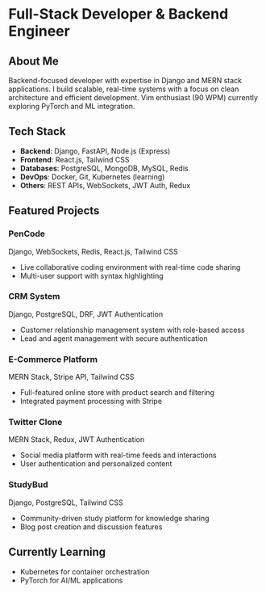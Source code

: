# Full-Stack Developer & Backend Engineer

## About Me
Backend-focused developer with expertise in Django and MERN stack applications. I build scalable, real-time systems with a focus on clean architecture and efficient development. Vim enthusiast (90 WPM) currently exploring PyTorch and ML integration.

## Tech Stack
- **Backend**: Django, FastAPI, Node.js (Express)
- **Frontend**: React.js, Tailwind CSS
- **Databases**: PostgreSQL, MongoDB, MySQL, Redis
- **DevOps**: Docker, Git, Kubernetes (learning)
- **Others**: REST APIs, WebSockets, JWT Auth, Redux

## Featured Projects

### PenCode
Django, WebSockets, Redis, React.js, Tailwind CSS
- Live collaborative coding environment with real-time code sharing
- Multi-user support with syntax highlighting

### CRM System
Django, PostgreSQL, DRF, JWT Authentication
- Customer relationship management system with role-based access
- Lead and agent management with secure authentication

### E-Commerce Platform
MERN Stack, Stripe API, Tailwind CSS
- Full-featured online store with product search and filtering
- Integrated payment processing with Stripe

### Twitter Clone
MERN Stack, Redux, JWT Authentication
- Social media platform with real-time feeds and interactions
- User authentication and personalized content

### StudyBud
Django, PostgreSQL, Tailwind CSS
- Community-driven study platform for knowledge sharing
- Blog post creation and discussion features

## Currently Learning
- Kubernetes for container orchestration
- PyTorch for AI/ML applications
